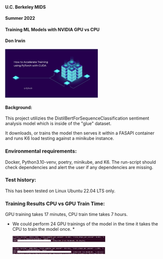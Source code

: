 #### U.C. Berkeley MIDS
#### Summer 2022
#### Training ML Models with NVIDIA GPU vs CPU
#### Don Irwin

  <img
  src="https://github.com/tuneman7/cuda_work/blob/main/images/cuda_splash.png?raw=true"
  alt="pod count"
  title="pod count"
  style="display: inline-block; margin: 0 auto; max-width: 300px">


#### Background:  

This project utilizies the DistilBertForSequenceClassification sentiment analysis model which is inside of the "glue" dataset.   

It downloads, or trains the model then serves it within a FASAPI container and runs K6 load testing against a minikube instance.

### Environmental requirements:  

Docker, Python3.10-venv, poetry, minikube, and K6.  The run-script should check dependencies and alert the user if any dependencies are missing.

### Test history:   

This has been tested on Linux Ubuntu 22.04 LTS only.

### Training Results CPU vs GPU Train Time:   

GPU training takes 17 minutes, CPU train time takes 7 hours.  
* We could perform 24 GPU trainings of the model in the time it takes the CPU to train the model once. *

  <img
  src="https://github.com/tuneman7/cuda_work/blob/main/images/cpu_train_time.png?raw=true"
  alt="pod count"
  title="pod count"
  style="display: inline-block; margin: 0 auto; max-width: 300px">
  
  <img
  src="https://github.com/tuneman7/cuda_work/blob/main/images/gpu_train_time.png?raw=true"
  alt="pod count"
  title="pod count"
  style="display: inline-block; margin: 0 auto; max-width: 300px">

